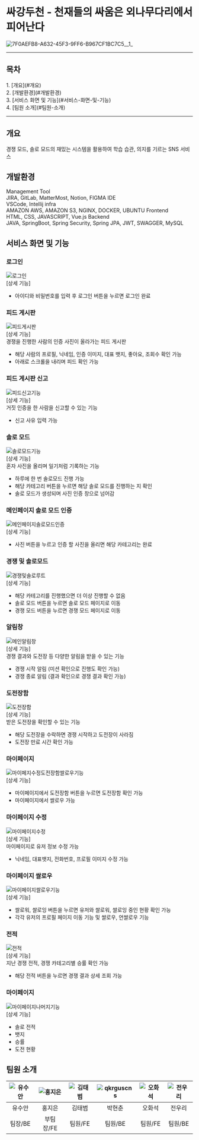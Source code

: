 <h1>싸강두천 - 천재들의 싸움은 외나무다리에서 피어난다</h1>

![7F0AEFB8-A632-45F3-9FF6-B967CF1BC7C5__1_](https://github.com/CactusKK/SSaGangDoChun/assets/96397822/2c84ab84-f435-4f8f-aaf6-abdb5a740b99)


<hr>

<h2>목차</h2>
1. [개요](#개요) <br>
2. [개발환경](#개발환경) <br>
3. [서비스 화면 및 기능](#서비스-화면-및-기능) <br>
4. [팀원 소개](#팀원-소개) <br>

<hr>

<h2>개요</h2>
경쟁 모드, 솔로 모드의 재밌는 시스템을 활용하여 학습 습관, 의지를 기르는 SNS 서비스

<h2>개발환경</h2>
Management Tool <br>
JIRA, GitLab, MatterMost, Notion, FIGMA
IDE <br>
VSCode, Intellij
infra <br>
AMAZON AWS, AMAZON S3, NGINX, DOCKER, UBUNTU
Frontend <br>
HTML, CSS, JAVASCRIPT, Vue.js
Backend <br>
JAVA, SpringBoot, Spring Security, Spring JPA, JWT, SWAGGER, MySQL

<h2>서비스 화면 및 기능</h2>
<h3>로그인</h3>

 ![로그인](https://github.com/CactusKK/SSaGangDoChun/assets/96397822/7a3e2f17-b6d7-4366-a619-092256765a76)
<br>
[상세 기능] <br>
- 아이디와 비밀번호를 입력 후 로그인 버튼을 누르면 로그인 완료 <br>
<h3>피드 게시판</h3>

![피드게시판](https://github.com/CactusKK/SSaGangDoChun/assets/96397822/58a5278e-865c-4b92-95e6-05f9268bc214)
 <br>
[상세 기능] <br>
경쟁을 진행한 사람의 인증 사진이 올라가는 피드 게시판 <br>
- 해당 사람의 프로필, 닉네임, 인증 이미지, 대표 뱃지, 좋아요, 조회수 확인 가능 <br>
- 아래로 스크롤을 내리며 피드 확인 가능
<h3>피드 게시판 신고</h3>

![피드신고기능](https://github.com/CactusKK/SSaGangDoChun/assets/96397822/98572aa5-5122-4f4e-b611-96f157f9ff91)
 <br>
[상세 기능] <br>
거짓 인증을 한 사람을 신고할 수 있는 기능 <br>
- 신고 사유 입력 가능
<h3>솔로 모드</h3>

![솔로모드기능](https://github.com/CactusKK/SSaGangDoChun/assets/96397822/65924813-0483-4a7f-98a2-ee2e1a35b228)
 <br>
[상세 기능] <br>
혼자 사진을 올리며 일기처럼 기록하는 기능 <br>
- 하루에 한 번 솔로모드 진행 가능 <br>
- 해당 카테고리 버튼을 누르면 해당 솔로 모드를 진행하는 지 확인 <br>
- 솔로 모드가 생성되며 사진 인증 창으로 넘어감
<h3>메인페이지 솔로 모드 인증</h3>

![메인페이지솔로모드인증](https://github.com/CactusKK/SSaGangDoChun/assets/96397822/bb42793b-438f-4be0-a56f-c7c2c64ee671)
 <br>
[상세 기능] <br>
- 사진 버튼을 누르고 인증 할 사진을 올리면 해당 카테고리는 완료
<h3>경쟁 및 솔로모드</h3>

![경쟁및솔로루트](https://github.com/CactusKK/SSaGangDoChun/assets/96397822/ec5103fe-2fc4-4c64-9900-ee72ba152a01)
 <br>
[상세 기능] <br>
- 해당 카테고리를 진행했으면 더 이상 진행할 수 없음 <br>
- 솔로 모드 버튼을 누르면 솔로 모드 페이지로 이동 <br>
- 경쟁 모드 버튼을 누르면 경쟁 모드 페이지로 이동
<h3>알림창</h3>

![메인알림창](https://github.com/CactusKK/SSaGangDoChun/assets/96397822/9bf1fa9f-a5b0-42d5-bd9d-a0652e2563c9)
 <br>
[상세 기능] <br>
경쟁 결과와 도전장 등 다양한 알림을 받을 수 있는 기능 <br>
- 경쟁 시작 알림 (미션 확인으로 진행도 확인 가능) <br>
- 경쟁 종료 알림 (결과 확인으로 경쟁 결과 확인 가능)
<h3>도전장함</h3>

![도전장함](https://github.com/CactusKK/SSaGangDoChun/assets/96397822/f6e75c0a-1808-426e-a65b-33ba79b67756)
 <br>
[상세 기능] <br>
받은 도전장을 확인할 수 있는 기능 <br>
- 해당 도전장을 수락하면 경쟁 시작하고 도전장이 사라짐 <br>
- 도전장 만료 시간 확인 가능
<h3>마이페이지</h3>

![마이페지수정도전장함쌀로우기능](https://github.com/CactusKK/SSaGangDoChun/assets/96397822/55fdf365-4d5b-4ed7-9f76-379834d1d59d)
 <br>
[상세 기능] <br>
- 마이페이지에서 도전장함 버튼을 누르면 도전장함 확인 가능 <br>
- 마이페이지에서 쌀로우 가능
<h3>마이페이지 수정</h3>

![마이페이지수정](https://github.com/CactusKK/SSaGangDoChun/assets/96397822/36fd6068-90e4-4592-b9fe-faea9b93c40a)
 <br>
[상세 기능] <br>
마이페이지로 유저 정보 수정 가능 <br>
- 닉네임, 대표뱃지, 전화번호, 프로필 이미지 수정 가능
<h3>마이페이지 쌀로우</h3>

![마이페이지쌀로우기능](https://github.com/CactusKK/SSaGangDoChun/assets/96397822/0682bc52-76cd-41d2-9023-82ba097c4e49)
 <br>
[상세 기능] <br>
- 쌀로워, 쌀로잉 버튼을 누르면 유저와 쌀로워, 쌀로잉 중인 현황 확인 가능 <br>
- 각각 유저의 프로필 페이지 이동 기능 및 쌀로우, 언쌀로우 기능
<h3>전적</h3>

![전적](https://github.com/CactusKK/SSaGangDoChun/assets/96397822/1aba3e7f-777f-43a8-a498-dae134905ff3)
 <br>
[상세 기능] <br>
지난 경쟁 전적, 경쟁 카테고리별 승률 확인 가능 <br>
- 해당 전적 버튼을 누르면 경쟁 결과 상세 조회 가능
<h3>마이페이지</h3>

![마이페이지나머지기능](https://github.com/CactusKK/SSaGangDoChun/assets/96397822/467ed576-08f8-473d-8366-dfad61c76baf)
 <br>
[상세 기능] <br>
- 솔로 전적 <br>
- 뱃지 <br>
- 승률 <br>
- 도전 현황 <br>

<h2>팀원 소개</h2>

 ![유수안](https://github.com/CactusKK/SSaGangDoChun/assets/96397822/0f4833ae-6665-4587-9265-45e6dcfb2ca0) | ![홍지은](https://github.com/CactusKK/SSaGangDoChun/assets/96397822/474f4c3a-5f7c-4171-ab78-4f3636656134) | ![김태범](https://github.com/CactusKK/SSaGangDoChun/assets/96397822/975f3aae-4c0c-4744-aced-18db8903c6c0) | ![qkrguscns](https://github.com/CactusKK/SSaGangDoChun/assets/96397822/6058d5ef-855b-49fd-a9a9-d639793ad11f) | ![오화석](https://github.com/CactusKK/SSaGangDoChun/assets/96397822/6976130c-dbf9-40f4-aa5d-bf9235158a22) | ![전우리](https://github.com/CactusKK/SSaGangDoChun/assets/96397822/1cc0fc44-74a9-4283-8d42-979f8b695154) |
 :---------:|:----------:|:---------:|:---------:|:----------:|:----------:
 유수안 | 홍지은 | 김태범 | 박현춘 | 오화석 | 전우리 |
 팀장/BE | 부팀장/FE | 팀원/FE | 팀원/BE | 팀원/FE | 팀원/BE |


